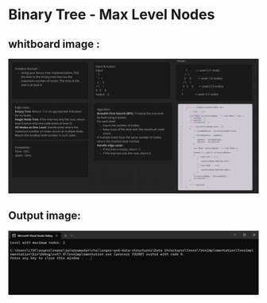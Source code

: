 # Binary Tree - Max Level Nodes

## whitboard image :
![Whiteboard Image](assets/MLNWB.PNG)

## Output image:
![Output Image](assets/MLNOP.PNG)